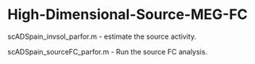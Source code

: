 # High-Dimensional-Source-MEG-FC


scADSpain_invsol_parfor.m - estimate the source activity.

scADSpain_sourceFC_parfor.m - Run the source FC analysis.

